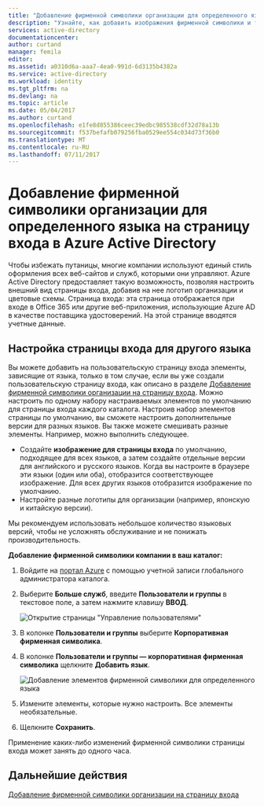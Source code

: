 ```yaml
---
title: "Добавление фирменной символики организации для определенного языка на страницу входа в Azure Active Directory | Документы Майкрософт"
description: "Узнайте, как добавить изображения фирменной символики и текст организации для определенных языков на страницу входа Azure."
services: active-directory
documentationcenter: 
author: curtand
manager: femila
editor: 
ms.assetid: a0310d6a-aaa7-4ea0-991d-6d3135b4382a
ms.service: active-directory
ms.workload: identity
ms.tgt_pltfrm: na
ms.devlang: na
ms.topic: article
ms.date: 05/04/2017
ms.author: curtand
ms.openlocfilehash: e1fe8d855386ceec39edbc985538cdf32d78a13b
ms.sourcegitcommit: f537befafb079256fba0529ee554c034d73f36b0
ms.translationtype: MT
ms.contentlocale: ru-RU
ms.lasthandoff: 07/11/2017
---
```

# <a name="add-language-specific-company-branding-to-your-sign-in-page-in-the-azure-active-directory"></a>Добавление фирменной символики организации для определенного языка на страницу входа в Azure Active Directory
Чтобы избежать путаницы, многие компании используют единый стиль оформления всех веб-сайтов и служб, которыми они управляют. Azure Active Directory предоставляет такую возможность, позволяя настроить внешний вид страницы входа, добавив на нее логотип организации и цветовые схемы. Страница входа: эта страница отображается при входе в Office 365 или другие веб-приложения, использующие Azure AD в качестве поставщика удостоверений. На этой странице вводятся учетные данные.

## <a name="customizing-the-sign-in-page-for-another-language"></a>Настройка страницы входа для другого языка
Вы можете добавить на пользовательскую страницу входа элементы, зависящие от языка, только в том случае, если вы уже создали пользовательскую страницу входа, как описано в разделе [Добавление фирменной символики организации на страницу входа](active-directory-branding-custom-signon-azure-portal.md). Можно настроить по одному набору настраиваемых элементов по умолчанию для страницы входа каждого каталога. Настроив набор элементов страницы по умолчанию, вы сможете настроить дополнительные версии для разных языков. Вы также можете смешивать разные элементы. Например, можно выполнить следующее.

* Создайте **изображение для страницы входа** по умолчанию, подходящее для всех языков, а затем создайте отдельные версии для английского и русского языков. Когда вы настроите в браузере эти языки (один или оба), отобразится соответствующее изображение. Для всех других языков отобразится изображение по умолчанию.
* Настройте разные логотипы для организации (например, японскую и китайскую версии).

Мы рекомендуем использовать небольшое количество языковых версий, чтобы не усложнять обслуживание и не понижать производительность.

**Добавление фирменной символики компании в ваш каталог:**

1. Войдите на [портал Azure](https://portal.azure.com) с помощью учетной записи глобального администратора каталога.
2. Выберите **Больше служб**, введите **Пользователи и группы** в текстовое поле, а затем нажмите клавишу **ВВОД**.

   ![Открытие страницы "Управление пользователями"](./media/active-directory-branding-localize-azure-portal/user-management.png)
3. В колонке **Пользователи и группы** выберите **Корпоративная фирменная символика**.
4. В колонке **Пользователи и группы — корпоративная фирменная символика** щелкните **Добавить язык**.

    ![Добавление элементов фирменной символики для определенного языка](./media/active-directory-branding-localize-azure-portal/add-language.png)
5. Измените элементы, которые нужно настроить. Все элементы необязательные.
6. Щелкните **Сохранить**.

Применение каких-либо изменений фирменной символики страницы входа может занять до одного часа.

## <a name="next-steps"></a>Дальнейшие действия
[Добавление фирменной символики организации на страницу входа](active-directory-branding-custom-signon-azure-portal.md)
